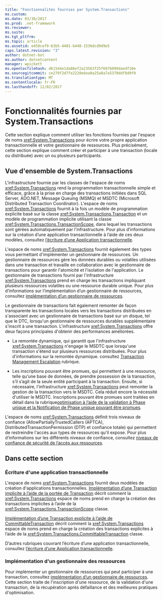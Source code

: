 ```yaml
---
title: "Fonctionnalités fournies par System.Transactions"
ms.custom: 
ms.date: 03/30/2017
ms.prod: .net-framework
ms.reviewer: 
ms.suite: 
ms.tgt_pltfrm: 
ms.topic: article
ms.assetid: e458cef9-63b5-4401-b448-1536dcd9d9e5
caps.latest.revision: "3"
author: dotnet-bot
ms.author: dotnetcontent
manager: wpickett
ms.openlocfilehash: d615d4e1da86ef2a23563f25f6976099daedf10e
ms.sourcegitcommit: ce279f2d7fe2220e6ea0a25a8a7a5370ddf8d9f0
ms.translationtype: MT
ms.contentlocale: fr-FR
ms.lasthandoff: 12/02/2017
---
```

# <a name="features-provided-by-systemtransactions"></a>Fonctionnalités fournies par System.Transactions
Cette section explique comment utiliser les fonctions fournies par l'espace de noms <xref:System.Transactions> pour écrire votre propre application transactionnelle et votre gestionnaire de ressources. Plus précisément, cette section explique comment créer et participer à une transaction (locale ou distribuée) avec un ou plusieurs participants.  
  
## <a name="overview-of-systemtransactions"></a>Vue d'ensemble de System.Transactions  
 L'infrastructure fournie par les classes de l'espace de noms <xref:System.Transactions> rend la programmation transactionnelle simple et efficace, grâce à la prise en charge des transactions initiées dans SQL Server, ADO.NET, Message Queuing (MSMQ) et MSDTC (Microsoft Distributed Transaction Coordinator). L'espace de noms <xref:System.Transactions> fournit à la fois un modèle de programmation explicite basé sur la classe <xref:System.Transactions.Transaction> et un modèle de programmation implicite utilisant la classe <xref:System.Transactions.TransactionScope>, dans lequel les transactions sont gérées automatiquement par l'infrastructure. Pour plus d’informations sur la création d’une application transactionnelle à l’aide de ces deux modèles, consultez [l’écriture d’une Application transactionnelle](../../../../docs/framework/data/transactions/writing-a-transactional-application.md).  
  
 L'espace de noms <xref:System.Transactions> fournit également des types vous permettant d'implémenter un gestionnaire de ressources. Un gestionnaire de ressources gère les données durables ou volatiles utilisées dans une transaction et travaille en collaboration avec le gestionnaire de transactions pour garantir l'atomicité et l'isolation de l'application. Le gestionnaire de transactions fourni par l'infrastructure <xref:System.Transactions> prend en charge les transactions impliquant plusieurs ressources volatiles ou une ressource durable unique. Pour plus d’informations sur l’implémentation d’un gestionnaire de ressources, consultez [implémentation d’un gestionnaire de ressources](../../../../docs/framework/data/transactions/implementing-a-resource-manager.md).  
  
 Le gestionnaire de transactions fait également remonter de façon transparente les transactions locales vers les transactions distribuées en s'associant avec un gestionnaire de transactions basé sur un disque, tel que le DTC, lorsqu'un gestionnaire de ressources durables supplémentaire s'inscrit à une transaction. L'infrastructure <xref:System.Transactions> offre deux façons principales d'obtenir des performances améliorées.  
  
-   La remontée dynamique, qui garantit que l'infrastructure <xref:System.Transactions> n'engage le MSDTC que lorsqu'une transaction s'étend sur plusieurs ressources distribuées. Pour plus d'informations sur la remontée dynamique. consultez [Transaction Management Escalation](../../../../docs/framework/data/transactions/transaction-management-escalation.md) rubrique.  
  
-   Les inscriptions pouvant être promues, qui permettent à une ressource, telle qu’une base de données, de prendre possession de la transaction, s’il s’agit de la seule entité participant à la transaction. Ensuite, si nécessaire, l'infrastructure <xref:System.Transactions> peut remonter la gestion de la transaction vers le MSDTC. Cela réduit encore la nécessité d'utiliser le MSDTC. Inscriptions pouvant être promues sont traitées en détail dans la rubrique[optimisation à l’aide de la validation à Phase unique et la Notification de Phase unique pouvant être promues](../../../../docs/framework/data/transactions/optimization-spc-and-promotable-spn.md).  
  
 L'espace de noms <xref:System.Transactions> définit trois niveaux de confiance (AllowPartiallyTrustedCallers (APTCA), DistributedTransactionPermission (DTP) et confiance totale) qui permettent de restreindre l'accès aux types de ressources qu'il expose. Pour plus d’informations sur les différents niveaux de confiance, consultez [niveaux de confiance de sécurité de l’accès aux ressources](../../../../docs/framework/data/transactions/security-trust-levels-in-accessing-resources.md).  
  
## <a name="in-this-section"></a>Dans cette section  
  
### <a name="writing-a-transactional-application"></a>Écriture d'une application transactionnelle  
 L'espace de noms <xref:System.Transactions> fournit deux modèles de création d'applications transactionnelles. [Implémentation d’une Transaction implicite à l’aide de la portée de Transaction](../../../../docs/framework/data/transactions/implementing-an-implicit-transaction-using-transaction-scope.md) décrit comment la <xref:System.Transactions> espace de noms prend en charge la création des transactions implicites à l’aide de la <xref:System.Transactions.TransactionScope> classe.  
  
 [Implémentation d’une Transaction explicite à l’aide de CommittableTransaction](../../../../docs/framework/data/transactions/implementing-an-explicit-transaction-using-committabletransaction.md) décrit comment la <xref:System.Transactions> espace de noms prend en charge la création des transactions explicites à l’aide de la <xref:System.Transactions.CommittableTransaction> classe.  
  
 D’autres rubriques couvrant l’écriture d’une application transactionnelle, consultez [l’écriture d’une Application transactionnelle](../../../../docs/framework/data/transactions/writing-a-transactional-application.md).  
  
### <a name="implementing-a-resource-manager"></a>Implémentation d'un gestionnaire des ressources  
 Pour implémenter un gestionnaire de ressources qui peut participer à une transaction, consultez [implémentation d’un gestionnaire de ressources](../../../../docs/framework/data/transactions/implementing-a-resource-manager.md). Cette section traite de l'inscription d'une ressource, de la validation d'une transaction, de la récupération après défaillance et des meilleures pratiques d'optimisation.
